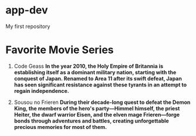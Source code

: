 # app-dev
My first repository

# Favorite Movie Series
1. Code Geass
**In the year 2010, the Holy Empire of Britannia is establishing itself as a dominant military nation, starting with the conquest of Japan. Renamed to Area 11 after its swift defeat, Japan has seen significant resistance against these tyrants in an attempt to regain independence.**

3. Sousou no Frieren
   **During their decade-long quest to defeat the Demon King, the members of the hero's party—Himmel himself, the priest Heiter, the dwarf warrior Eisen, and the elven mage Frieren—forge bonds through adventures and battles, creating unforgettable precious memories for most of them.**
